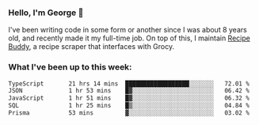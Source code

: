 ### Hello, I'm George 👋

I've been writing code in some form or another since I was about 8 years old, and recently made it my full-time job. On top of this, I maintain [Recipe Buddy](https://github.com/georgegebbett/recipe-buddy), a recipe scraper that interfaces with Grocy.  

<!--
**georgegebbett/georgegebbett** is a ✨ _special_ ✨ repository because its `README.md` (this file) appears on your GitHub profile.

Here are some ideas to get you started:

- 🔭 I’m currently working on ...
- 🌱 I’m currently learning ...
- 👯 I’m looking to collaborate on ...
- 🤔 I’m looking for help with ...
- 💬 Ask me about ...
- 📫 How to reach me: ...
- 😄 Pronouns: ...
- ⚡ Fun fact: ...
-->

### What I've been up to this week:
<!--START_SECTION:waka-->

```txt
TypeScript       21 hrs 14 mins  ██████████████████░░░░░░░   72.01 %
JSON             1 hr 53 mins    █▓░░░░░░░░░░░░░░░░░░░░░░░   06.42 %
JavaScript       1 hr 51 mins    █▓░░░░░░░░░░░░░░░░░░░░░░░   06.32 %
SQL              1 hr 25 mins    █▒░░░░░░░░░░░░░░░░░░░░░░░   04.84 %
Prisma           53 mins         ▓░░░░░░░░░░░░░░░░░░░░░░░░   03.02 %
```

<!--END_SECTION:waka-->
